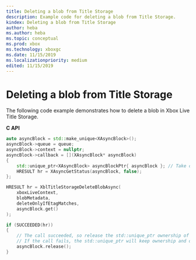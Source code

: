 ```yaml
---
title: Deleting a blob from Title Storage
description: Example code for deleting a blob from Title Storage.
kindex: Deleting a blob from Title Storage
author: heba
ms.author: heba
ms.topic: conceptual
ms.prod: xbox
ms.technology: xboxgc
ms.date: 11/15/2019
ms.localizationpriority: medium
edited: 11/15/2019
---
```


# Deleting a blob from Title Storage

The following code example demonstrates how to delete a blob in Xbox Live Title Storage.

**C API**
<!-- XblTitleStorageDeleteBlobAsync_C.md -->
```cpp
auto asyncBlock = std::make_unique<XAsyncBlock>();
asyncBlock->queue = queue;
asyncBlock->context = nullptr;
asyncBlock->callback = [](XAsyncBlock* asyncBlock)
{
    std::unique_ptr<XAsyncBlock> asyncBlockPtr{ asyncBlock }; // Take over ownership of the XAsyncBlock*
    HRESULT hr = XAsyncGetStatus(asyncBlock, false);
};

HRESULT hr = XblTitleStorageDeleteBlobAsync(
    xboxLiveContext,
    blobMetadata,
    deleteOnlyIfEtagMatches,
    asyncBlock.get()
);

if (SUCCEEDED(hr))
{
    // The call succeeded, so release the std::unique_ptr ownership of XAsyncBlock* since the callback will take over ownership.
    // If the call fails, the std::unique_ptr will keep ownership and delete the XAsyncBlock*
    asyncBlock.release();
}
```

<!-- In .Chm only:
**Reference**
* [XAsyncBlock](xasyncblock.md)
* [XAsyncGetStatus](xasyncgetstatus.md)
* [XblTitleStorageDeleteBlobAsync](xbltitlestoragedeleteblobasync.md)
-->